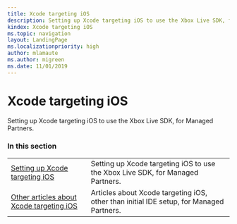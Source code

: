 ```yaml
---
title: Xcode targeting iOS
description: Setting up Xcode targeting iOS to use the Xbox Live SDK, for Managed Partners.
kindex: Xcode targeting iOS
ms.topic: navigation
layout: LandingPage
ms.localizationpriority: high
author: mlamaute
ms.author: migreen
ms.date: 11/01/2019
---
```


# Xcode targeting iOS

Setting up Xcode targeting iOS to use the Xbox Live SDK, for Managed Partners.


### In this section

|     |     |
| --- | --- |
| [Setting up Xcode targeting iOS](live-xcode-ios-mp.md) | Setting up Xcode targeting iOS to use the Xbox Live SDK, for Managed Partners. |
| [Other articles about Xcode targeting iOS](other/live-mp-xcode-ios-other-nav.md) | Articles about Xcode targeting iOS, other than initial IDE setup, for Managed Partners. |
